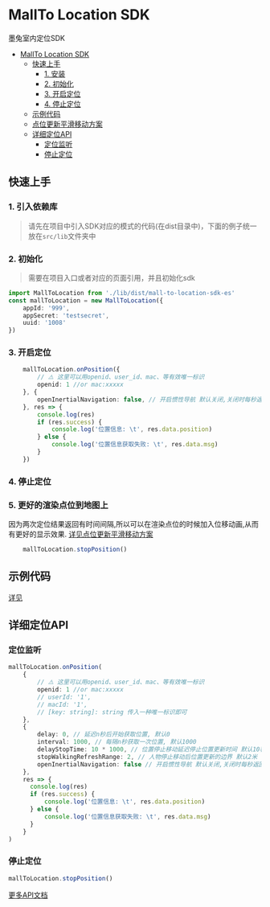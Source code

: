 # MallTo Location SDK
墨兔室内定位SDK

- [MallTo Location SDK](#mallto-location-sdk)
  * [快速上手](#----)
    + [1. 安装](#1---)
    + [2. 初始化](#2----)
    + [3. 开启定位](#3-----)
    + [4. 停止定位](#4-----)
  * [示例代码](#----)
  * [点位更新平滑移动方案](#----------)
  * [详细定位API](#----api)
    + [定位监听](#----)
    + [停止定位](#----)


## 快速上手

### 1. 引入依赖库

> 请先在项目中引入SDK对应的模式的代码(在dist目录中)，下面的例子统一放在`src/lib`文件夹中

### 2. 初始化

> 需要在项目入口或者对应的页面引用，并且初始化sdk

```typescript
import MallToLocation from './lib/dist/mall-to-location-sdk-es'
const mallToLocation = new MallToLocation({
    appId: '999',
    appSecret: 'testsecret',
    uuid: '1008'
})
```

### 3. 开启定位

```typescript
    mallToLocation.onPosition({
        // ⚠️ 这里可以用openid、user_id、mac、等有效唯一标识
        openid: 1 //or mac:xxxxx
    }, {
        openInertialNavigation: false, // 开启惯性导航 默认关闭,关闭时每秒返回一次定位结果,开启后100ms返回一次定位结果
    }, res => {
        console.log(res)
        if (res.success) {
            console.log('位置信息: \t', res.data.position)
        } else {
            console.log('位置信息获取失败: \t', res.data.msg)
        }
    })
```

### 4. 停止定位

### 5. 更好的渲染点位到地图上
因为两次定位结果返回有时间间隔,所以可以在渲染点位的时候加入位移动画,从而有更好的显示效果.
[详见点位更新平滑移动方案](./smoothPosition.md)


```typescript
    mallToLocation.stopPosition()
```

## 示例代码
[详见](https://github.com/mall-to/js-location-sdk-doc/tree/master/example)




## 详细定位API

### 定位监听

```typescript
mallToLocation.onPosition(
    {
        // ⚠️ 这里可以用openid、user_id、mac、等有效唯一标识
        openid: 1 //or mac:xxxxx
        // userId: '1',
        // macId: '1',
        // [key: string]: string 传入一种唯一标识即可
    },
    {
        delay: 0, // 延迟n秒后开始获取位置, 默认0
        interval: 1000, // 每隔n秒获取一次位置, 默认1000
        delayStopTime: 10 * 1000, // 位置停止移动延迟停止位置更新时间 默认10秒
        stopWalkingRefreshRange: 2, // 人物停止移动后位置更新的边界 默认2米
        openInertialNavigation: false // 开启惯性导航 默认关闭,关闭时每秒返回一次定位结果,开启后100ms返回一次定位结果
    },
    res => {
      console.log(res)
      if (res.success) {
          console.log('位置信息: \t', res.data.position)
      } else {
          console.log('位置信息获取失败: \t', res.data.msg)
      }
    }
)

```

### 停止定位

```typescript
mallToLocation.stopPosition()
```

[更多API文档](https://mall-to.github.io/js-location-sdk-doc/classes/_index_.location.html#onposition)

